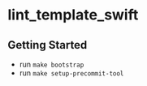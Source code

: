 # lint_template_swift

## Getting Started
- run `make bootstrap`
- run `make setup-precommit-tool`

